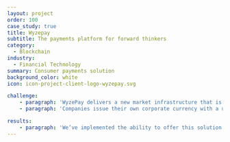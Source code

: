 ```yaml
---
layout: project
order: 100
case_study: true
title: Wyzepay
subtitle: The payments platform for forward thinkers
category:
  - Blockchain
industry:
  - Financial Technology
summary: Consumer payments solution
background_color: white
icon: icon-project-client-logo-wyzepay.svg

challenge:
    - paragraph: 'WyzePay delivers a new market infrastructure that is built on future-proof distributed ledger technology. It combines blockchain technology with a lightning network layer to allow for instant payment. By using smart contract functionality within the blockchain, WyzePay is able to execute instant payments across a network of participants. The security is enforced by blockchain smart contracts without creating an on-chain transaction for every single payment.'
    - paragraph: 'Companies issue their own corporate currency with a unique range of features, called WyzeCoins. Then customers choose the combination of features that gives them the best benefits for their money, based on lifestyle and spending habits. The consumer will then have a frictionless experience paying with their WyzeCoins, as easily as with a card, and the WyzeCoins are fully transferable and never expire.'

results:
    - paragraph: 'We’ve implemented the ability to offer this solution to consumers, and the integration of the adapted analytics to support it. Also the integration with the Stripe payment processor to facilitate the token purchase flow, including paying out to the merchant. We also implemented a dynamic friends list where a user can see selected friends. Integration with an accounting platform to account for tokens and payments using tokens was also part of the solution. Everything with the aim of moving the WyzePay project to MVP and using a Gym as the first customer.'
---
```

